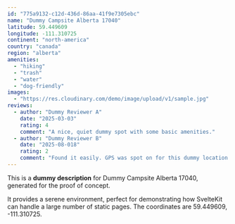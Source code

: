 ```yaml
---
id: "775a9132-c12d-436d-86aa-41f9e7305ebc"
name: "Dummy Campsite Alberta 17040"
latitude: 59.449609
longitude: -111.310725
continent: "north-america"
country: "canada"
region: "alberta"
amenities:
  - "hiking"
  - "trash"
  - "water"
  - "dog-friendly"
images:
  - "https://res.cloudinary.com/demo/image/upload/v1/sample.jpg"
reviews:
  - author: "Dummy Reviewer A"
    date: "2025-03-03"
    rating: 4
    comment: "A nice, quiet dummy spot with some basic amenities."
  - author: "Dummy Reviewer B"
    date: "2025-08-018"
    rating: 2
    comment: "Found it easily. GPS was spot on for this dummy location."
---
```


This is a **dummy description** for Dummy Campsite Alberta 17040, generated for the proof of concept.

It provides a serene environment, perfect for demonstrating how SvelteKit can handle a large number of static pages. The coordinates are 59.449609, -111.310725.
